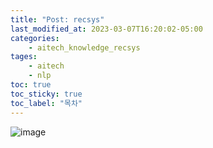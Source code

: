 ```yaml
---
title: "Post: recsys"
last_modified_at: 2023-03-07T16:20:02-05:00
categories:
    - aitech_knowledge_recsys
tages:
    - aitech
    - nlp
toc: true
toc_sticky: true
toc_label: "목차"
---
```



![image](../../../image/aitech.png)


